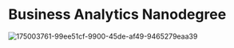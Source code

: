 # Business Analytics Nanodegree
![175003761-99ee51cf-9900-45de-af49-9465279eaa39](https://github.com/fatm2/Business-Analytics-Nanodegree/assets/109034314/0f572b90-eec5-411f-a48c-98261413397d)

